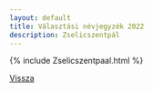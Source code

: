 ```yaml
---
layout: default
title: Választási névjegyzék 2022
description: Zselicszentpál
---
```


{% include Zselicszentpaal.html %}

[Vissza](./)